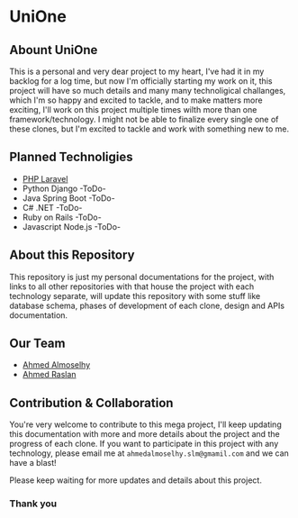 # UniOne

## Abount UniOne

This is a personal and very dear project to my heart, I've had it in my backlog for a log time, but now I'm officially starting my work on it, this project will have so much details and many many technoligical challanges, which I'm so happy and excited to tackle, and to make matters more exciting, I'll work on this project multiple times wilth more than one framework/technology.
I might not be able to finalize every single one of these clones, but I'm excited to tackle and work with something new to me.

## Planned Technoligies

- [PHP Laravel](https://github.com/ahmedmalmoselhy/UniOne-Laravel)
- Python Django -ToDo-
- Java Spring Boot -ToDo-
- C# .NET -ToDo-
- Ruby on Rails -ToDo-
- Javascript Node.js -ToDo-

## About this Repository

This repository is just my personal documentations for the project, with links to all other repositories with that house the project with each technology separate, will update this repository with some stuff like database schema, phases of development of each clone, design and APIs documentation.

## Our Team

- [Ahmed Almoselhy](https://github.com/ahmedmalmoselhy)
- [Ahmed Raslan](https://github.com/ahm3draslan)

## Contribution & Collaboration

You're very welcome to contribute to this mega project, I'll keep updating this documentation with more and more details about the project and the progress of each clone.
If you want to participate in this project with any technology, please email me at `ahmedalmoselhy.slm@gmamil.com` and we can have a blast!

Please keep waiting for more updates and details about this project.

### Thank you
